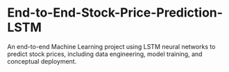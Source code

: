 # End-to-End-Stock-Price-Prediction-LSTM
An end-to-end Machine Learning project using LSTM neural networks to predict stock prices, including data engineering, model training, and conceptual deployment.
